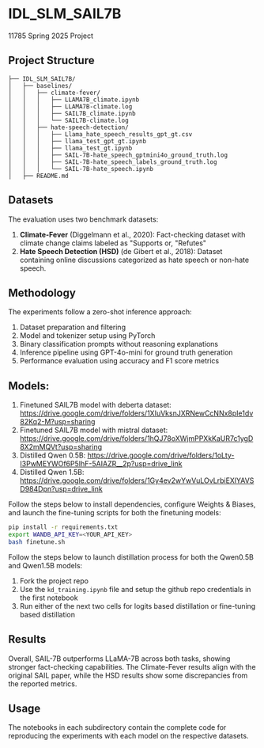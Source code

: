 # IDL_SLM_SAIL7B
11785 Spring 2025 Project

## Project Structure

```
├── IDL_SLM_SAIL7B/
│   ├── baselines/
│   │   ├── climate-fever/
│   │   │   ├── LLAMA7B_climate.ipynb
│   │   │   ├── LLAMA7B-climate.log
│   │   │   ├── SAIL7B_climate.ipynb
│   │   │   └── SAIL7B-climate.log
│   │   ├── hate-speech-detection/
│   │   │   ├── Llama_hate_speech_results_gpt_gt.csv
│   │   │   ├── llama_test_gpt_gt.ipynb
│   │   │   ├── llama_test_gt.ipynb
│   │   │   ├── SAIL-7B-hate_speech_gptmini4o_ground_truth.log
│   │   │   ├── SAIL-7B-hate_speech_labels_ground_truth.log
│   │   │   └── SAIL-7B-hate_speech.ipynb
│   ├── README.md
```

## Datasets

The evaluation uses two benchmark datasets:
1. **Climate-Fever** (Diggelmann et al., 2020): Fact-checking dataset with climate change claims labeled as "Supports or, "Refutes"
2. **Hate Speech Detection (HSD)** (de Gibert et al., 2018): Dataset containing online discussions categorized as hate speech or non-hate speech.

## Methodology

The experiments follow a zero-shot inference approach:
1. Dataset preparation and filtering
2. Model and tokenizer setup using PyTorch
3. Binary classification prompts without reasoning explanations
4. Inference pipeline using GPT-4o-mini for ground truth generation
5. Performance evaluation using accuracy and F1 score metrics

## Models:
1. Finetuned SAIL7B model with deberta dataset: https://drive.google.com/drive/folders/1XIuVksnJXRNewCcNNx8pIe1dv82Kq2-M?usp=sharing
2. Finetuned SAIL7B model with mistral dataset: https://drive.google.com/drive/folders/1hQJ78oXWjmPPXkKaUR7c1ygD8X2mMQVt?usp=sharing
3. Distilled Qwen 0.5B: https://drive.google.com/drive/folders/1oLty-I3PwMEYWOf6P5IhF-5AIAZR__2p?usp=drive_link 
4. Distilled Qwen 1.5B: https://drive.google.com/drive/folders/1Gy4ev2wYwVuLOvLrbiEXlYAVSD984Dpn?usp=drive_link


Follow the steps below to install dependencies, configure Weights & Biases, and launch the fine-tuning scripts for both the finetuning models:
```bash
pip install -r requirements.txt
export WANDB_API_KEY=<YOUR_API_KEY>
bash finetune.sh
```

Follow the steps below to launch distillation process for both the Qwen0.5B and Qwen1.5B models:
1. Fork the project repo
2. Use the `kd_training.ipynb` file and setup the github repo credentials in the first notebook
3. Run either of the next two cells for logits based distillation or fine-tuning based distillation


   

## Results

Overall, SAIL-7B outperforms LLaMA-7B across both tasks, showing stronger fact-checking capabilities. The Climate-Fever results align with the original SAIL paper, while the HSD results show some discrepancies from the reported metrics.

## Usage
The notebooks in each subdirectory contain the complete code for reproducing the experiments with each model on the respective datasets.
